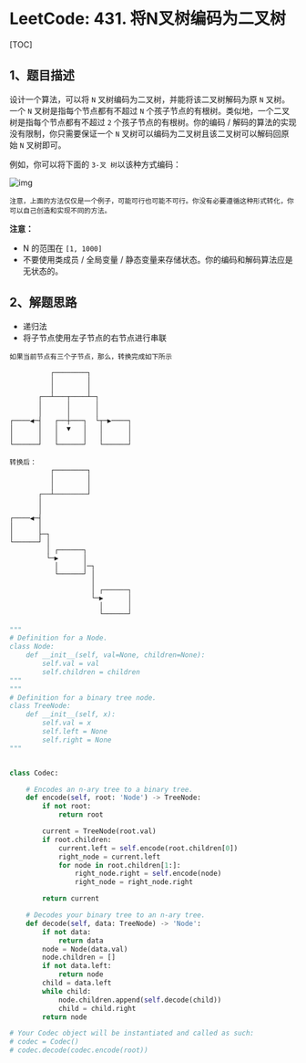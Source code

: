 # LeetCode: 431. 将N叉树编码为二叉树

[TOC]

## 1、题目描述

设计一个算法，可以将 `N` 叉树编码为二叉树，并能将该二叉树解码为原 `N` 叉树。一个 `N` 叉树是指每个节点都有不超过 `N` 个孩子节点的有根树。类似地，一个二叉树是指每个节点都有不超过 `2` 个孩子节点的有根树。你的编码 / 解码的算法的实现没有限制，你只需要保证一个 `N` 叉树可以编码为二叉树且该二叉树可以解码回原始 `N` 叉树即可。

例如，你可以将下面的 `3-叉 树`以该种方式编码：

 ![img](http://markdown-images-1251766755.cos.ap-beijing.myqcloud.com/notebook/2019-12-29-142642.png)



 

```
注意，上面的方法仅仅是一个例子，可能可行也可能不可行。你没有必要遵循这种形式转化，你可以自己创造和实现不同的方法。
```

**注意：**

-   N 的范围在 `[1, 1000]`
-   不要使用类成员 / 全局变量 / 静态变量来存储状态。你的编码和解码算法应是无状态的。



## 2、解题思路

-   递归法
-   将子节点使用左子节点的右节点进行串联

```
如果当前节点有三个子节点，那么，转换完成如下所示
```

```
          ┌────────┐          
          │        │          
          │        │          
       ┌──┴───┬────┴─┐        
       │      │      │        
       │      │      │        
┌────◀─┤   ┌──┼───┐  └┬─▶────┐
│      │   │  ▼   │   │      │
│      │   │      │   │      │
└──────┘   └──────┘   └──────┘

转换后：
          ┌────────┐          
          │        │          
          │        │          
       ┌──┴────────┘          
       │                      
       │                      
┌────◀─┤                      
│      │                      
│      ├─┐                    
└──────┘ │                    
         │ ┌──────┐           
         └─▶      │           
           │      │─┐         
           └──────┘ │         
                    │         
                    │ ┌──────┐
                    └─▶      │
                      │      │
                      └──────┘
```



```python
"""
# Definition for a Node.
class Node:
    def __init__(self, val=None, children=None):
        self.val = val
        self.children = children
"""
"""
# Definition for a binary tree node.
class TreeNode:
    def __init__(self, x):
        self.val = x
        self.left = None
        self.right = None
"""


class Codec:

    # Encodes an n-ary tree to a binary tree.
    def encode(self, root: 'Node') -> TreeNode:
        if not root:
            return root

        current = TreeNode(root.val)
        if root.children:
            current.left = self.encode(root.children[0])
            right_node = current.left
            for node in root.children[1:]:
                right_node.right = self.encode(node)
                right_node = right_node.right

        return current

    # Decodes your binary tree to an n-ary tree.
    def decode(self, data: TreeNode) -> 'Node':
        if not data:
            return data
        node = Node(data.val)
        node.children = []
        if not data.left:
            return node
        child = data.left
        while child:
            node.children.append(self.decode(child))
            child = child.right
        return node

# Your Codec object will be instantiated and called as such:
# codec = Codec()
# codec.decode(codec.encode(root))
```

